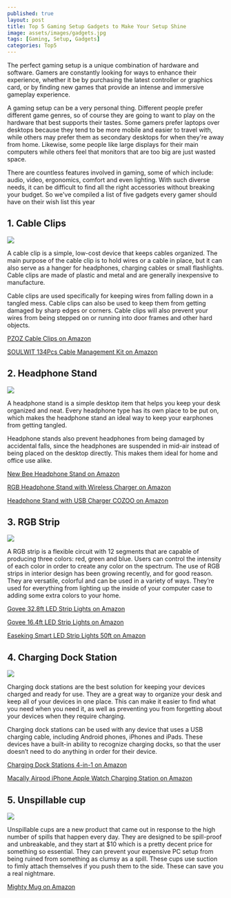 ```yaml
---
published: true
layout: post
title: Top 5 Gaming Setup Gadgets to Make Your Setup Shine
image: assets/images/gadgets.jpg
tags: [Gaming, Setup, Gadgets]
categories: Top5
---
```


The perfect gaming setup is a unique combination of hardware and software. Gamers are constantly looking for ways to enhance their experience, whether it be by purchasing the latest controller or graphics card, or by finding new games that provide an intense and immersive gameplay experience.

A gaming setup can be a very personal thing. Different people prefer different game genres, so of course they are going to want to play on the hardware that best supports their tastes. Some gamers prefer laptops over desktops because they tend to be more mobile and easier to travel with, while others may prefer them as secondary desktops for when they're away from home. Likewise, some people like large displays for their main computers while others feel that monitors that are too big are just wasted space. 

There are countless features involved in gaming, some of which include: audio, video, ergonomics, comfort and even lighting. With such diverse needs, it can be difficult to find all the right accessories without breaking your budget. So we've compiled a list of five gadgets every gamer should have on their wish list this year

## 1. Cable Clips
<img src="/assets/images/cable-clips.jpg" class="postimg">

A cable clip is a simple, low-cost device that keeps cables organized. The main purpose of the cable clip is to hold wires or a cable in place, but it can also serve as a hanger for headphones, charging cables or small flashlights. Cable clips are made of plastic and metal and are generally inexpensive to manufacture.

Cable clips are used specifically for keeping wires from falling down in a tangled mess. Cable clips can also be used to keep them from getting damaged by sharp edges or corners. Cable clips will also prevent your wires from being stepped on or running into door frames and other hard objects.

<a class="buy" href="https://amzn.to/32KBj4X">PZOZ Cable Clips on Amazon</a>

<a class="buy" href="https://amzn.to/3Hxcjx6">SOULWIT 134Pcs Cable Management Kit on Amazon</a>

## 2. Headphone Stand
<img src="/assets/images/headphone-stand.jpg" class="postimg">

A headphone stand is a simple desktop item that helps you keep your desk organized and neat. Every headphone type has its own place to be put on, which makes the headphone stand an ideal way to keep your earphones from getting tangled.

Headphone stands also prevent headphones from being damaged by accidental falls, since the headphones are suspended in mid-air instead of being placed on the desktop directly. This makes them ideal for home and office use alike.

<a class="buy" href="https://amzn.to/3pOavtv">New Bee Headphone Stand on Amazon</a>

<a class="buy" href="https://amzn.to/34iG4TW">RGB Headphone Stand with Wireless Charger on Amazon</a>

<a class="buy" href="https://amzn.to/3mQwb6e">Headphone Stand with USB Charger COZOO on Amazon</a>


## 3. RGB Strip
<img src="/assets/images/rgb-strip.jpg" class="postimg">

A RGB strip is a flexible circuit with 12 segments that are capable of producing three colors: red, green and blue. Users can control the intensity of each color in order to create any color on the spectrum. The use of RGB strips in interior design has been growing recently, and for good reason. They are versatile, colorful and can be used in a variety of ways. They’re used for everything from lighting up the inside of your computer case to adding some extra colors to your home.

<a class="buy" href="https://amzn.to/3324YXq">Govee 32.8ft LED Strip Lights on Amazon</a>

<a class="buy" href="https://amzn.to/3eJWaHY">Govee 16.4ft LED Strip Lights on Amazon</a>

<a class="buy" href="https://amzn.to/3zj7bti">Easeking Smart LED Strip Lights 50ft on Amazon</a>

## 4. Charging Dock Station

<img src="/assets/images/charging-dock-station.jpg" class="postimg">

Charging dock stations are the best solution for keeping your devices charged and ready for use. They are a great way to organize your desk and keep all of your devices in one place. This can make it easier to find what you need when you need it, as well as preventing you from forgetting about your devices when they require charging.

Charging dock stations can be used with any device that uses a USB charging cable, including Android phones, iPhones and iPads. These devices have a built-in ability to recognize charging docks, so that the user doesn’t need to do anything in order for their device.

<a class="buy" href="https://amzn.to/3qKCgm4">Charging Dock Stations 4-in-1 on Amazon</a>

<a class="buy" href="https://amzn.to/3FPbnUd">Macally Airpod iPhone Apple Watch Charging Station on Amazon</a>

## 5. Unspillable cup

<img src="/assets/images/unspillable-cup.jpg" class="postimg">

Unspillable cups are a new product that came out in response to the high number of spills that happen every day. They are designed to be spill-proof and unbreakable, and they start at $10 which is a pretty decent price for something so essential. They can prevent your expensive PC setup from being ruined from something as clumsy as a spill. These cups use suction to fimly attach themselves if you push them to the side. These can save you a real nightmare.

<a class="buy" href="https://amzn.to/330cYrV">Mighty Mug on Amazon</a>


